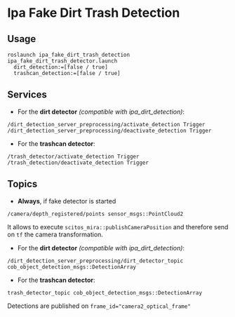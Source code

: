 # Ipa Fake Dirt Trash Detection

## Usage

```
roslaunch ipa_fake_dirt_trash_detection ipa_fake_dirt_trash_detector.launch
  dirt_detection:=[false / true]
  trashcan_detection:=[false / true]
```

## Services

* For the **dirt detector** _(compatible with ipa_dirt_detection)_:
```
/dirt_detection_server_preprocessing/activate_detection Trigger
/dirt_detection_server_preprocessing/deactivate_detection Trigger
```

* For the **trashcan detector**:
```
/trash_detector/activate_detection Trigger
/trash_detection/deactivate_detection Trigger
```

## Topics
* **Always**, if fake detector is started
```
/camera/depth_registered/points sensor_msgs::PointCloud2
```
It allows to execute `scitos_mira::publishCameraPosition` and therefore send on `tf` the camera transformation.

* For the **dirt detector** _(compatible with ipa_dirt_detection)_:
```
/dirt_detection_server_preprocessing/dirt_detector_topic cob_object_detection_msgs::DetectionArray
```

* For the **trashcan detector**:
```
trash_detector_topic cob_object_detection_msgs::DetectionArray
```

Detections are published on `frame_id="camera2_optical_frame"`
